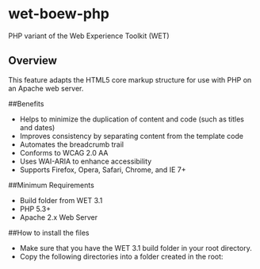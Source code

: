 wet-boew-php
============

PHP variant of the Web Experience Toolkit (WET)

## Overview

This feature adapts the HTML5 core markup structure for use with PHP on an Apache web server.

##Benefits

* Helps to minimize the duplication of content and code (such as titles and dates)</li>
* Improves consistency by separating content from the template code</li>
* Automates the breadcrumb trail</li>
* Conforms to WCAG 2.0 AA</li>
* Uses WAI-ARIA to enhance accessibility</li>
* Supports Firefox, Opera, Safari, Chrome, and IE 7+ 

##Minimum Requirements

* Build folder from WET 3.1
* PHP 5.3+
* Apache 2.x Web Server

##How to install the files

* Make sure that you have the WET 3.1 build folder in your root directory.
* Copy the following directories into a folder created in the root:
